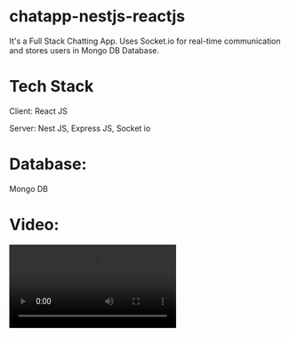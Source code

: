 # chatapp-nestjs-reactjs

It's a Full Stack Chatting App. Uses Socket.io for real-time communication and stores users in Mongo DB Database.

# Tech Stack
Client: 
React JS

Server: 
Nest JS, 
Express JS, 
Socket io

# Database: 
Mongo DB

# Video: 
<video src="https://firebasestorage.googleapis.com/v0/b/pictures-49c61.appspot.com/o/React%20App%20-%20Person%201%20-%20Microsoft%E2%80%8B%20Edge%202023-10-27%2015-48-31.mp4?alt=media&token=841090b8-88f2-4d46-9e8f-13bb337c2337&_gl=1*x2n2th*_ga*NTE0NDg5MjIzLjE2OTQxMDM3OTA.*_ga_CW55HF8NVT*MTY5ODQwNDEwNC40LjEuMTY5ODQwNDE2Mi4yLjAuMA.."></video>
